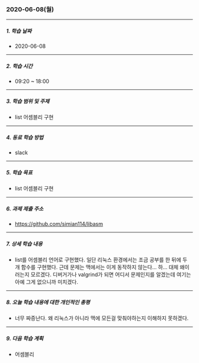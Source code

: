### 2020-06-08(월)
-----
##### 1. 학습 날짜
- 2020-06-08

-----
##### 2. 학습 시간
- 09:20 ~ 18:00

-----
##### 3. 학습 범위 및 주제
- list 어셈블리 구현

-----
##### 4. 동료 학습 방법
- slack

-----
##### 5. 학습 목표
- list 어셈블리 구현

-----
##### 6. 과제 제출 주소
- https://github.com/simian114/libasm

-----
##### 7. 상세 학습 내용
- list를 어셈블리 언어로 구현했다. 일단 리눅스 환경에서는 조금 공부를 한 뒤에 두 개 함수를 구현했다. 근데 문제는 맥에서는 이게 동작하지 않는다... 하... 대체 왜이러는지 모르겠다. 디버거가나 valgrind가 되면 어디서 문제인지를 알겠는데 여기는 아예 그게 없으니까 미치겠다.

-----
##### 8. 오늘 학습 내용에 대한 개인적인 총평
- 너무 짜증난다. 왜 리눅스가 아니라 맥에 모든걸 맞춰야하는지 이해하지 못하겠다.

-----
##### 9. 다음 학습 계획
- 어셈블리
